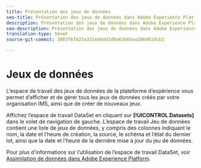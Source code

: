 ```yaml
---
title: Présentation des jeux de données
seo-title: Présentation des jeux de données dans Adobe Experience Platform
description: Présentation des jeux de données dans Adobe Experience Platform
seo-description: Présentation des jeux de données dans Adobe Experience Platform
translation-type: tm+mt
source-git-commit: 3083f6fb25a331eb6dd1d9a63b65aa206481dcb3

---
```



# Jeux de données

L’espace de travail des jeux de données de la plateforme d’expérience vous permet d’afficher et de gérer tous les jeux de données créés par votre organisation IMS, ainsi que de créer de nouveaux jeux.

Affichez l’espace de travail DataSet en cliquant sur **[!UICONTROL Datasets]** dans le volet de navigation de gauche. L’espace de travail Jeu de données contient une liste de jeux de données, y compris des colonnes indiquant le nom, la date et l’heure de création, la source, le schéma et l’état du dernier lot, ainsi que la date et l’heure de la dernière mise à jour du jeu de données.

Pour plus d’informations sur l’utilisation de l’espace de travail DataSet, voir [Assimilation de données dans Adobe Experience Platform](https://www.adobe.io/apis/experienceplatform/home/tutorials/alltutorials.html#!api-specification/markdown/narrative/tutorials/data_ingestion_tutorial/data_ingestion_tutorial.md).
